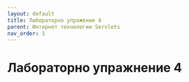 ```yaml
---
layout: default
title: Лабораторно упражение 4
parent: Интернет технологии Servlets
nav_order: 1
---
```


# Лабораторно упражнение 4

